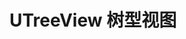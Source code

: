 # UTreeView 树型视图

<u-h2-tabs router>
    <u-h2-tab title="基础示例" to="/components/u-tree-view/examples"></u-h2-tab>
    <!-- <u-h2-tab title="数据相关" to="/components/u-tree-view/data"></u-h2-tab>
    <u-h2-tab title="测试用例" to="/components/u-tree-view/cases"></u-h2-tab> -->
    <u-h2-tab title="API" to="/components/u-tree-view/api"></u-h2-tab>
</u-h2-tabs>

<router-view></router-view>
